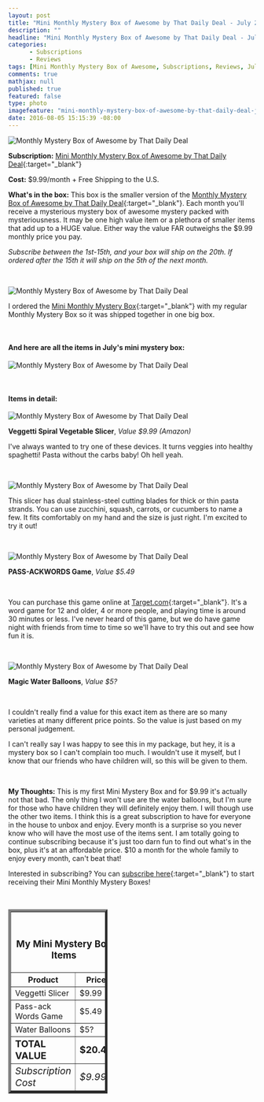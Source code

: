 ```yaml
---
layout: post
title: "Mini Monthly Mystery Box of Awesome by That Daily Deal - July 2016 Review!"
description: ""
headline: "Mini Monthly Mystery Box of Awesome by That Daily Deal - July 2016 Review!"
categories: 
      - Subscriptions
      - Reviews
tags: [Mini Monthly Mystery Box of Awesome, Subscriptions, Reviews, July 2016]
comments: true
mathjax: null
published: true
featured: false
type: photo
imagefeature: "mini-monthly-mystery-box-of-awesome-by-that-daily-deal-july-2016-Package.jpg"
date: 2016-08-05 15:15:39 -08:00
---
```


![Monthly Mystery Box of Awesome by That Daily Deal](http://whatsupmailbox.com/images/mini-monthly-mystery-box-of-awesome-by-that-daily-deal-july-2016-package.jpg)

**Subscription:** [Mini Monthly Mystery Box of Awesome by That Daily Deal](http://www.13deals.com/store/products/43067-the-new-mini-monthly-mystery-box-of-awesome-a-smaller-less-expensive-version-of-our-monthly-box-limited-space-available){:target="_blank"}

**Cost:** $9.99/month + Free Shipping to the U.S.

**What's in the box:** This box is the smaller version of the [Monthly Mystery Box of Awesome by That Daily Deal](http://www.thatdailydeal.com/home.php?id=18483){:target="_blank"}. Each month you'll receive a mysterious mystery box of awesome mystery packed with mysteriousness. It may be one high value item or a plethora of smaller items that add up to a HUGE value. Either way the value FAR outweighs the $9.99 monthly price you pay.

*Subscribe between the 1st-15th, and your box will ship on the 20th. If ordered after the 15th it will ship on the 5th of the next month.*

<br>

![Monthly Mystery Box of Awesome by That Daily Deal](http://whatsupmailbox.com/images/mini-monthly-mystery-box-of-awesome-by-that-daily-deal-july-2016-open-package.jpg)

I ordered the [Mini Monthly Mystery Box](http://www.13deals.com/store/products/43067-the-new-mini-monthly-mystery-box-of-awesome-a-smaller-less-expensive-version-of-our-monthly-box-limited-space-available){:target="_blank"} with my regular Monthly Mystery Box so it was shipped together in one big box.

<br>

<H4>And here are all the items in July's mini mystery box:</H4>

![Monthly Mystery Box of Awesome by That Daily Deal](http://whatsupmailbox.com/images/mini-monthly-mystery-box-of-awesome-by-that-daily-deal-july-2016-items.jpg)

<br>

<H4>Items in detail:</H4>

![Monthly Mystery Box of Awesome by That Daily Deal](http://whatsupmailbox.com/images/mini-monthly-mystery-box-of-awesome-by-that-daily-deal-july-2016-veggetti-spiral-vegetable-slicer.jpg)

**Veggetti Spiral Vegetable Slicer**, *Value $9.99 (Amazon)*

I've always wanted to try one of these devices. It turns veggies into healthy spaghetti! Pasta without the carbs baby! Oh hell yeah.

<br>

![Monthly Mystery Box of Awesome by That Daily Deal](http://whatsupmailbox.com/images/mini-monthly-mystery-box-of-awesome-by-that-daily-deal-july-2016-veggetti-spiral-vegetable-slicer-02.jpg)

This slicer has dual stainless-steel cutting blades for thick or thin pasta strands. You can use zucchini, squash, carrots, or cucumbers to name a few. It fits comfortably on my hand and the size is just right. I'm excited to try it out!

<br>

![Monthly Mystery Box of Awesome by That Daily Deal](http://whatsupmailbox.com/images/mini-monthly-mystery-box-of-awesome-by-that-daily-deal-july-2016-passack-words-game.jpg)

**PASS-ACKWORDS Game**, *Value $5.49*

<br>

You can purchase this game online at [Target.com](http://goto.target.com/c/164125/81938/2092){:target="_blank"}. It's a word game for 12 and older, 4 or more people, and playing time is around 30 minutes or less. I've never heard of this game, but we do have game night with friends from time to time so we'll have to try this out and see how fun it is.

<br>

![Monthly Mystery Box of Awesome by That Daily Deal](http://whatsupmailbox.com/images/mini-monthly-mystery-box-of-awesome-by-that-daily-deal-july-2016-magic-water-balloons.jpg)

**Magic Water Balloons**, *Value $5?*

<br>

I couldn't really find a value for this exact item as there are so many varieties at many different price points. So the value is just based on my personal judgement.

I can't really say I was happy to see this in my package, but hey, it is a mystery box so I can't complain too much. I wouldn't use it myself, but I know that our friends who have children will, so this will be given to them.

<br>

<i class="icon-exclamation-sign"></i> **My Thoughts:** This is my first Mini Mystery Box and for $9.99 it's actually not that bad. The only thing I won't use are the water balloons, but I'm sure for those who have children they will definitely enjoy them. I will though use the other two items. I think this is a great subscription to have for everyone in the house to unbox and enjoy. Every month is a surprise so you never know who will have the most use of the items sent. I am totally going to continue subscribing because it's just too darn fun to find out what's in the box, plus it's at an affordable price. $10 a month for the whole family to enjoy every month, can't beat that!

Interested in subscribing? You can [subscribe here](http://www.13deals.com/store/products/43067-the-new-mini-monthly-mystery-box-of-awesome-a-smaller-less-expensive-version-of-our-monthly-box-limited-space-available){:target="_blank"} to start receiving their Mini Monthly Mystery Boxes!

<br>

<TABLE  BORDER="5" style="width:40%">
   <TR>
      <TH COLSPAN="2">
         <H3><BR><center>My Mini Mystery Box Items</center></H3>
      </TH>
   </TR>
      <TH>Product</TH>
      <TH>Price</TH>
  <TR>
      <TD>Veggetti Slicer</TD>
      <TD>$9.99</TD>
   </TR>
   <TR>
      <TD>Pass-ack Words Game</TD>
      <TD>$5.49</TD>
   </TR>
  <TR>
      <TD>Water Balloons</TD>
      <TD>$5?</TD>
   </TR>
   <TR>
      <TD><b><big>TOTAL VALUE</big></b></TD>
      <TD><b><big>$20.48</big></b></TD>
   </TR>
   <TR>
      <TD><i><big>Subscription Cost</big></i></TD>
      <TD><i><big>$9.99</big></i></TD>
   </TR>
</TABLE>
